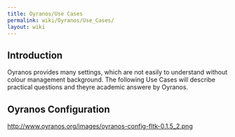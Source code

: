 ```yaml
---
title: Oyranos/Use Cases
permalink: wiki/Oyranos/Use_Cases/
layout: wiki
---
```


Introduction
------------

Oyranos provides many settings, which are not easily to understand
without colour management background. The following Use Cases will
describe practical questions and theyre academic answere by Oyranos.

Oyranos Configuration
---------------------

<http://www.oyranos.org/images/oyranos-config-fltk-0.1.5_2.png>
